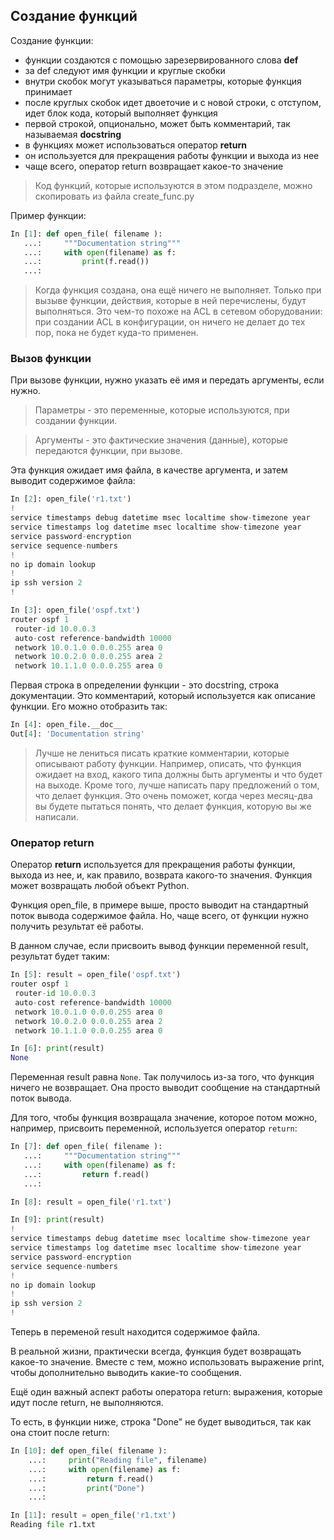## Создание функций

Создание функции:
* функции создаются с помощью зарезервированного слова __def__
* за def следуют имя функции и круглые скобки
* внутри скобок могут указываться параметры, которые функция принимает
* после круглых скобок идет двоеточие и с новой строки, с отступом, идет блок кода, который выполняет функция
* первой строкой, опционально, может быть комментарий, так называемая __docstring__
* в функциях может использоваться оператор __return__
 * он используется для прекращения работы функции и выхода из нее
 * чаще всего, оператор return возвращает какое-то значение

> Код функций, которые используются в этом подразделе, можно скопировать из файла create_func.py

Пример функции:
```python
In [1]: def open_file( filename ):
   ...:     """Documentation string"""
   ...:     with open(filename) as f:
   ...:         print(f.read())
   ...:
```

> Когда функция создана, она ещё ничего не выполняет. Только при вызыве функции, действия, которые в ней перечислены, будут выполняться. Это чем-то похоже на ACL в сетевом оборудовании: при создании ACL в конфигурации, он ничего не делает до тех пор, пока не будет куда-то применен.


### Вызов функции

При вызове функции, нужно указать её имя и передать аргументы, если нужно.

> Параметры - это переменные, которые используются, при создании функции.

> Аргументы - это фактические значения (данные), которые передаются функции, при вызове.


Эта функция ожидает имя файла, в качестве аргумента, и затем выводит содержимое файла:
```python
In [2]: open_file('r1.txt')
!
service timestamps debug datetime msec localtime show-timezone year
service timestamps log datetime msec localtime show-timezone year
service password-encryption
service sequence-numbers
!
no ip domain lookup
!
ip ssh version 2
!

In [3]: open_file('ospf.txt')
router ospf 1
 router-id 10.0.0.3
 auto-cost reference-bandwidth 10000
 network 10.0.1.0 0.0.0.255 area 0
 network 10.0.2.0 0.0.0.255 area 2
 network 10.1.1.0 0.0.0.255 area 0
```


Первая строка в определении функции - это docstring, строка документации. Это комментарий, который используется как описание функции. Его можно отобразить так:
```python
In [4]: open_file.__doc__
Out[4]: 'Documentation string'
```

> Лучше не лениться писать краткие комментарии, которые описывают работу функции. Например, описать, что функция ожидает на вход, какого типа должны быть аргументы и что будет на выходе. Кроме того, лучше написать пару предложений о том, что делает функция. Это очень поможет, когда через месяц-два вы будете пытаться понять, что делает функция, которую вы же написали.

### Оператор return

Оператор __return__ используется для прекращения работы функции, выхода из нее, и, как правило, возврата какого-то значения.
Функция может возвращать любой объект Python.

Функция open_file, в примере выше, просто выводит на стандартный поток вывода содержимое файла.
Но, чаще всего, от функции нужно получить результат её работы.

В данном случае, если присвоить вывод функции переменной result, результат будет таким:
```python
In [5]: result = open_file('ospf.txt')
router ospf 1
 router-id 10.0.0.3
 auto-cost reference-bandwidth 10000
 network 10.0.1.0 0.0.0.255 area 0
 network 10.0.2.0 0.0.0.255 area 2
 network 10.1.1.0 0.0.0.255 area 0

In [6]: print(result)
None
```

Переменная result равна ```None```.
Так получилось из-за того, что функция ничего не возвращает.
Она просто выводит сообщение на стандартный поток вывода.

Для того, чтобы функция возвращала значение, которое потом можно, например, присвоить переменной, используется оператор ```return```:
```python
In [7]: def open_file( filename ):
   ...:     """Documentation string"""
   ...:     with open(filename) as f:
   ...:         return f.read()
   ...:

In [8]: result = open_file('r1.txt')

In [9]: print(result)
!
service timestamps debug datetime msec localtime show-timezone year
service timestamps log datetime msec localtime show-timezone year
service password-encryption
service sequence-numbers
!
no ip domain lookup
!
ip ssh version 2
!
```

Теперь в переменой result находится содержимое файла.

В реальной жизни, практически всегда, функция будет возвращать какое-то значение.
Вместе с тем, можно использовать выражение print, чтобы дополнительно выводить какие-то сообщения.


Ещё один важный аспект работы оператора return: выражения, которые идут после return, не выполняются.

То есть, в функции ниже, строка "Done" не будет выводиться, так как она стоит после return:
```python
In [10]: def open_file( filename ):
    ...:     print("Reading file", filename)
    ...:     with open(filename) as f:
    ...:         return f.read()
    ...:         print("Done")
    ...:

In [11]: result = open_file('r1.txt')
Reading file r1.txt

```


